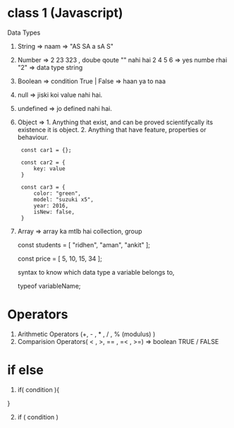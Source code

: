 

# class 1 (Javascript)
Data Types

1. String => naam => "AS SA a sA S"
2. Number => 2 23 323 , doube qoute "" nahi hai
                2 4 5 6 => yes numbe rhai
                "2" => data type string


3. Boolean => condition True | False
        => haan ya to naa

4. null => jiski koi value nahi hai.
5. undefined => jo defined nahi hai.
6. Object => 1. Anything that exist, and can be proved scientifycally its existence it is object.
              2.  Anything that have feature, properties or behaviour.

        const car1 = {};

        const car2 = {
            key: value
        }

        const car3 = {
            color: "green",
            model: "suzuki x5",
            year: 2016,
            isNew: false,
        }


7. Array => array ka mtlb hai collection, group

    const students = [
        "ridhen",
        "aman",
        "ankit"
    ];

    const price = [
        5,
        10,
        15,
        34
    ];

    syntax to know which data type a variable belongs to,

    typeof variableName;

# Operators

1. Arithmetic Operators (+, - , * , / , % (modulus) )
2. Comparision Operators( < , >, == , =< , >=)          => boolean TRUE / FALSE


# if else

1. if( condition ){

}


2. if ( condition )